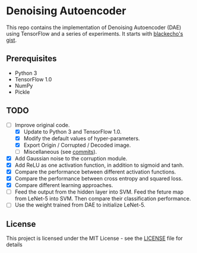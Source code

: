 # Denoising Autoencoder
This repo contains the implementation of Denoising Autoencoder (DAE) using TensorFlow and a series of experiments. It starts with [blackecho's gist](https://gist.github.com/blackecho/3a6e4d512d3aa8aa6cf9).

## Prerequisites
- Python 3
- TensorFlow 1.0
- NumPy
- Pickle

## TODO
- [ ] Improve original code.
  - [x] Update to Python 3 and TensorFlow 1.0.
  - [x] Modify the default values of hyper-parameters.
  - [x] Export Origin / Corrupted / Decoded image.
  - [ ] Miscellaneous (see [commits](https://github.com/Psycho7/Denoising-Autoencoder-TensorFlow/commits)).
- [x] Add Gaussian noise to the corruption module.
- [x] Add ReLU as one activation function, in addition to sigmoid and tanh.
- [x] Compare the performance between different activation functions.
- [x] Compare the performance between cross entropy and squared loss.
- [x] Compare different learning approaches.
- [ ] Feed the output from the hidden layer into SVM. Feed the feture map from LeNet-5 into SVM. Then compare their classification performance.
- [ ] Use the weight trained from DAE to initialize LeNet-5.

## License
This project is licensed under the MIT License - see the [LICENSE](LICENSE) file for details